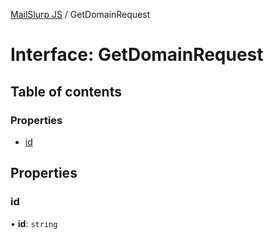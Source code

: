 [MailSlurp JS](../README.md) / GetDomainRequest

# Interface: GetDomainRequest

## Table of contents

### Properties

- [id](GetDomainRequest.md#id)

## Properties

### id

• **id**: `string`
